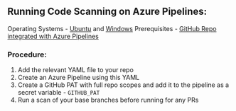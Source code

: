 ## Running Code Scanning on Azure Pipelines:

Operating Systems - [Ubuntu](https://github.com/rohitnb/codescanning-sample-ci-scripts/blob/main/azure-pipelines-code-scanning-ubuntu.yml) and [Windows](https://github.com/rohitnb/codescanning-sample-ci-scripts/blob/main/azure-pipelines-code-scanning-windows.yml)
Prerequisites - [GitHub Repo integrated with Azure Pipelines](https://docs.microsoft.com/en-us/azure/devops/pipelines/repos/github?view=azure-devops&tabs=yaml)

### Procedure:
1. Add the relevant YAML file to your repo
2. Create an Azure Pipeline using this YAML
3. Create a GitHub PAT with full repo scopes and add it to the pipeline as a secret variable - `GITHUB_PAT`
4. Run a scan of your base branches before running for any PRs
